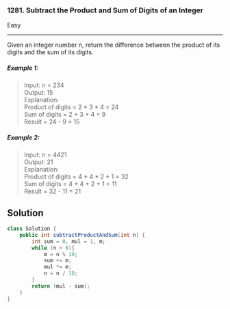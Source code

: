 ### 1281. Subtract the Product and Sum of Digits of an Integer
Easy

------------

Given an integer number n, return the difference between the product of its digits and the sum of its digits.

##### Example 1:

> Input: n = 234<br />
Output: 15 <br />
Explanation: <br />
Product of digits = 2 * 3 * 4 = 24 <br />
Sum of digits = 2 + 3 + 4 = 9 <br />
Result = 24 - 9 = 15

##### Example 2:

> Input: n = 4421<br />
Output: 21<br />
Explanation: <br />
Product of digits = 4 * 4 * 2 * 1 = 32 <br />
Sum of digits = 4 + 4 + 2 + 1 = 11 <br />
Result = 32 - 11 = 21

## Solution
```java
class Solution {
    public int subtractProductAndSum(int n) {
        int sum = 0, mul = 1, m;
        while (n > 0){
            m = n % 10;
            sum += m;
            mul *= m;
            n = n / 10;
        }
        return (mul - sum);
    }
}
```